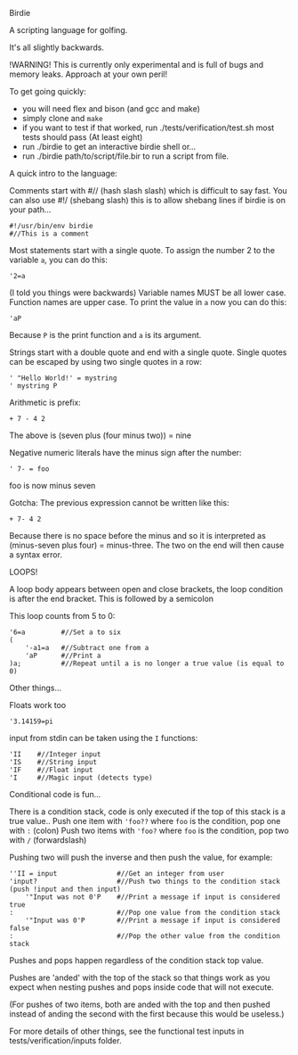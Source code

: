 Birdie

A scripting language for golfing.

It's all slightly backwards.

!WARNING! This is currently only experimental and is full of bugs and memory leaks. Approach at your own peril!

To get going quickly:
 - you will need flex and bison (and gcc and make)
 - simply clone and `make`
 - if you want to test if that worked, run ./tests/verification/test.sh most tests should pass (At least eight)
 - run ./birdie to get an interactive birdie shell or...
 - run ./birdie path/to/script/file.bir to run a script from file.
 
A quick intro to the language:

Comments start with #// (hash slash slash) which is difficult to say fast.
You can also use #!/ (shebang slash) this is to allow shebang lines if birdie is on your path...

    #!/usr/bin/env birdie
    #//This is a comment

Most statements start with a single quote. To assign the number 2 to the variable `a`, you can do this:

    '2=a
    
(I told you things were backwards)
Variable names MUST be all lower case. Function names are upper case.
To print the value in `a` now you can do this:

    'aP
    
Because `P` is the print function and `a` is its argument.

Strings start with a double quote and end with a single quote. Single quotes can be escaped by using two single quotes in a row:

    ' "Hello World!' = mystring
    ' mystring P
    
Arithmetic is prefix:

    + 7 - 4 2
    
The above is (seven plus (four minus two)) = nine

Negative numeric literals have the minus sign after the number:

    ' 7- = foo
    
foo is now minus seven

Gotcha: The previous expression cannot be written like this:

    + 7- 4 2
    
Because there is no space before the minus and so it is interpreted as (minus-seven plus four) = minus-three. The two on the end will then cause a syntax error.

LOOPS!

A loop body appears between open and close brackets, the loop condition is after the end bracket. This is followed by a semicolon

This loop counts from 5 to 0:

    '6=a         #//Set a to six
    (
        '-a1=a   #//Subtract one from a
        'aP      #//Print a
    )a;          #//Repeat until a is no longer a true value (is equal to 0)
    
Other things...

Floats work too

    '3.14159=pi
    
input from stdin can be taken using the `I` functions:

    'II    #//Integer input
    'IS    #//String input
    'IF    #//Float input
    'I     #//Magic input (detects type)
    
Conditional code is fun...

There is a condition stack, code is only executed if the top of this stack is a true value..
Push one item with `'foo??` where `foo` is the condition, pop one with `:` (colon)
Push two items with `'foo?` where `foo` is the condition, pop two with `/` (forwardslash)

Pushing two will push the inverse and then push the value, for example:

	''II = input               #//Get an integer from user
	'input?                    #//Push two things to the condition stack (push !input and then input)
	    '"Input was not 0'P    #//Print a message if input is considered true
	:                          #//Pop one value from the condition stack
	    '"Input was 0'P        #//Print a message if input is considered false
	:                          #//Pop the other value from the condition stack
	
Pushes and pops happen regardless of the condition stack top value.

Pushes are 'anded' with the top of the stack so that things work as you expect when nesting pushes and pops inside code that will not execute.

(For pushes of two items, both are anded with the top and then pushed instead of anding the second with the first because this would be useless.)

For more details of other things, see the functional test inputs in tests/verification/inputs folder.